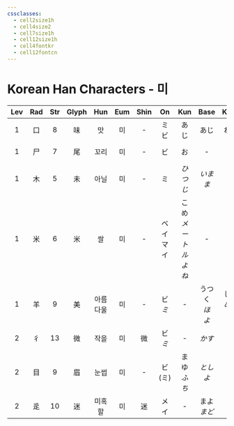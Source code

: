 ```yaml
---
cssclasses:
  - cell2size1h
  - cell4size2
  - cell7size1h
  - cell12size1h
  - cell4fontkr
  - cell12fontcn
---
```


# Korean Han Characters - 미

| Lev | Rad | Str | Glyph | Hun  | Eum | Shin |    On    |        Kun         |      Base       |      Kana       | Simp |    Man    | Can  |   Viet   |
| :-: | :-: | :-: | :---: | :--: | :-: | :--: | :------: | :----------------: | :-------------: | :-------------: | :--: | :-------: | :--: | :------: |
|  1  |  口  |  8  |   味   |  맛   |  미  |  -   |  ミ<br>ビ  |         あじ         |       あじ        |       わう        |  -   |    wèi    | mei6 |    vị    |
|  1  |  尸  |  7  |   尾   |  꼬리  |  미  |  -   |    ビ     |         お          |        -        |        -        |  -   | wěi<br>yǐ | mei5 |    vĩ    |
|  1  |  木  |  5  |   未   |  아닐  |  미  |  -   |    ミ     |       *ひつじ*        |    *いま<br>ま*    |    *だ<br>だ*     |  -   |    wèi    | mei6 |   mùi    |
|  1  |  米  |  6  |   米   |  쌀   |  미  |  -   | ベイ<br>マイ | こめ<br>*メートル<br>よね* |        -        |        -        |  -   |    mǐ     | mai5 | mễ<br>mè |
|  1  |  羊  |  9  |   美   | 아름다울 |  미  |  -   | ビ<br>*ミ* |         -          | うつく<br>*ほ<br>よ* | しい<br>*める<br>い* |  -   |    měi    | mei5 |    mỉ    |
|  2  |  彳  | 13  |   微   |  작을  |  미  |  微   | ビ<br>*ミ* |         -          |      *かす*       |       *か*       |  -   |    wēi    | mei4 |    vi    |
|  2  |  目  |  9  |   眉   |  눈썹  |  미  |  -   | ビ<br>(ミ) |     まゆ<br>*ふち*     |      *としよ*      |       *り*       |  -   |    méi    | mei4 |    mi    |
|  2  |  辵  | 10  |   迷   | 미혹할  |  미  |  迷   |    メイ    |         -          |   まよ<br>*まど*    |    う<br>*う*     |  迷   |    mí     | mai4 |    mê    |
